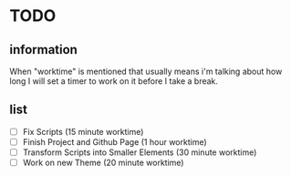 # TODO
## information
When "worktime" is mentioned
that usually means i'm talking about
how long I will set a timer to work on it
before I take a break.
## list
- [ ] Fix Scripts (15 minute worktime)
- [ ] Finish Project and Github Page (1 hour worktime)
- [ ] Transform Scripts into Smaller Elements (30 minute worktime)
- [ ]  Work on new Theme (20 minute worktime)
